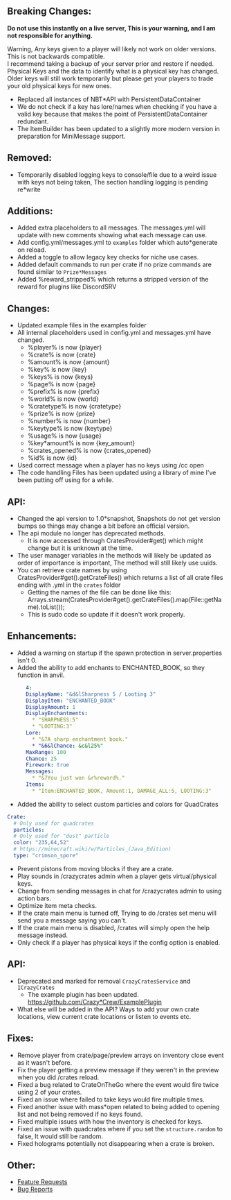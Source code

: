 ## Breaking Changes:
**Do not use this instantly on a live server, This is your warning, and I am not responsible for anything.**

Warning, Any keys given to a player will likely not work on older versions. This is not backwards compatible.<br>
I recommend taking a backup of your server prior and restore if needed.<br>
Physical Keys and the data to identify what is a physical key has changed.<br>
Older keys will still work temporarily but please get your players to trade your old physical keys for new ones.

* Replaced all instances of NBT*API with PersistentDataContainer
* We do not check if a key has lore/names when checking if you have a valid key because that makes the point of PersistentDataContainer redundant.
* The ItemBuilder has been updated to a slightly more modern version in preparation for MiniMessage support.

## Removed:
* Temporarily disabled logging keys to console/file due to a weird issue with keys not being taken, The section handling logging is pending re*write

## Additions:
* Added extra placeholders to all messages. The messages.yml will update with new comments showing what each message can use.
* Add config.yml/messages.yml to `examples` folder which auto*generate on reload.
* Added a toggle to allow legacy key checks for niche use cases.
* Added default commands to run per crate if no prize commands are found similar to `Prize*Messages`
* Added %reward_stripped% which returns a stripped version of the reward for plugins like DiscordSRV

## Changes:
* Updated example files in the examples folder
* All internal placeholders used in config.yml and messages.yml have changed.
  * %player% is now {player}
  * %crate% is now {crate}
  * %amount% is now {amount}
  * %key% is now {key}
  * %keys% is now {keys}
  * %page% is now {page}
  * %prefix% is now {prefix}
  * %world% is now {world}
  * %cratetype% is now {cratetype}
  * %prize% is now {prize}
  * %number% is now {number}
  * %keytype% is now {keytype}
  * %usage% is now {usage}
  * %key*amount% is now {key_amount}
  * %crates_opened% is now {crates_opened}
  * %id% is now {id}
* Used correct message when a player has no keys using /cc open
* The code handling Files has been updated using a library of mine I've been putting off using for a while.

## API:
* Changed the api version to 1.0*snapshot, Snapshots do not get version bumps so things may change a bit before an official version.
* The api module no longer has deprecated methods.
  * It is now accessed through CratesProvider#get() which might change but it is unknown at the time.
* The user manager variables in the methods will likely be updated as order of importance is important, The method will still likely use uuids.
* You can retrieve crate names by using CratesProvider#get().getCrateFiles() which returns a list of all crate files ending with .yml in the `crates` folder
  * Getting the names of the file can be done like this: Arrays.stream(CratesProvider#get().getCrateFiles().map(File::getName).toList());
  * This is sudo code so update if it doesn't work properly.

## Enhancements:
* Added a warning on startup if the spawn protection in server.properties isn't 0.
* Added the ability to add enchants to ENCHANTED_BOOK, so they function in anvil.
```yml
      4:
      DisplayName: "&d&lSharpness 5 / Looting 3"
      DisplayItem: "ENCHANTED_BOOK"
      DisplayAmount: 1
      DisplayEnchantments:
        * "SHARPNESS:5"
        * "LOOTING:3"
      Lore:
        * "&7A sharp enchantment book."
        * "&6&lChance: &c&l25%"
      MaxRange: 100
      Chance: 25
      Firework: true
      Messages:
        * "&7You just won &r%reward%."
      Items:
        * "Item:ENCHANTED_BOOK, Amount:1, DAMAGE_ALL:5, LOOTING:3"
```
* Added the ability to select custom particles and colors for QuadCrates
```yml
Crate:
  # Only used for quadcrates
  particles:
  # Only used for "dust" particle
  color: "235,64,52"
  # https://minecraft.wiki/w/Particles_(Java_Edition)
  type: "crimson_spore" 
```
* Prevent pistons from moving blocks if they are a crate.
* Play sounds in /crazycrates admin when a player gets virtual/physical keys.
* Change from sending messages in chat for /crazycrates admin to using action bars.
* Optimize item meta checks.
* If the crate main menu is turned off, Trying to do /crates set menu will send you a message saying you can't.
* If the crate main menu is disabled, /crates will simply open the help message instead.
* Only check if a player has physical keys if the config option is enabled.

## API:
* Deprecated and marked for removal `CrazyCratesService` and `ICrazyCrates`
  * The example plugin has been updated. https://github.com/Crazy*Crew/ExamplePlugin
* What else will be added in the API? Ways to add your own crate locations, view current crate locations or listen to events etc.

## Fixes:
* Remove player from crate/page/preview arrays on inventory close event as it wasn't before.
* Fix the player getting a preview message if they weren't in the preview when you did /crates reload.
* Fixed a bug related to CrateOnTheGo where the event would fire twice using 2 of your crates.
* Fixed an issue where failed to take keys would fire multiple times.
* Fixed another issue with mass*open related to being added to opening list and not being removed if no keys found.
* Fixed multiple issues with how the inventory is checked for keys.
* Fixed an issue with quadcrates where if you set the `structure.random` to false, It would still be random.
* Fixed holograms potentially not disappearing when a crate is broken.

## Other:
* [Feature Requests](https://github.com/Crazy*Crew/CrazyCrates/issues)
* [Bug Reports](https://github.com/Crazy*Crew/CrazyCrates/issues)
